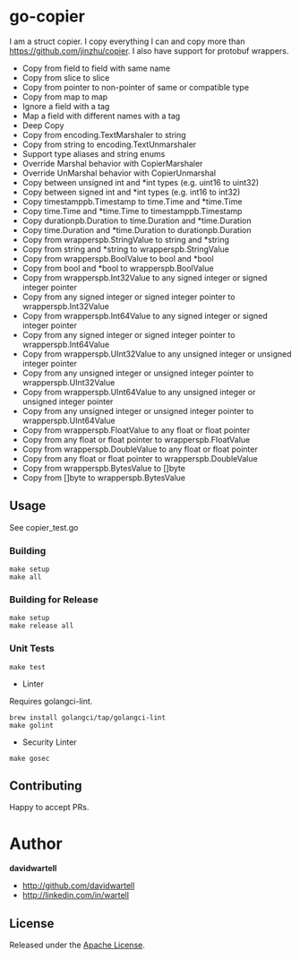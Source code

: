 # go-copier

I am a struct copier. I copy everything I can and copy more than https://github.com/jinzhu/copier. I also have support for 
protobuf wrappers.

* Copy from field to field with same name
* Copy from slice to slice
* Copy from pointer to non-pointer of same or compatible type
* Copy from map to map
* Ignore a field with a tag
* Map a field with different names with a tag
* Deep Copy
* Copy from encoding.TextMarshaler to string
* Copy from string to encoding.TextUnmarshaler
* Support type aliases and string enums
* Override Marshal behavior with CopierMarshaler
* Override UnMarshal behavior with CopierUnmarshal
* Copy between unsigned int and *int types (e.g. uint16 to uint32)
* Copy between signed int and *int types (e.g. int16 to int32) 
* Copy timestamppb.Timestamp to time.Time and *time.Time
* Copy time.Time and *time.Time to timestamppb.Timestamp
* Copy durationpb.Duration to time.Duration and *time.Duration
* Copy time.Duration and *time.Duration to durationpb.Duration
* Copy from wrapperspb.StringValue to string and *string
* Copy from string and *string to wrapperspb.StringValue
* Copy from wrapperspb.BoolValue to bool and *bool
* Copy from bool and *bool to wrapperspb.BoolValue
* Copy from wrapperspb.Int32Value to any signed integer or signed integer pointer 
* Copy from any signed integer or signed integer pointer to wrapperspb.Int32Value
* Copy from wrapperspb.Int64Value to any signed integer or signed integer pointer
* Copy from any signed integer or signed integer pointer to wrapperspb.Int64Value
* Copy from wrapperspb.UInt32Value to any unsigned integer or unsigned integer pointer
* Copy from any unsigned integer or unsigned integer pointer to wrapperspb.UInt32Value
* Copy from wrapperspb.UInt64Value to any unsigned integer or unsigned integer pointer
* Copy from any unsigned integer or unsigned integer pointer to wrapperspb.UInt64Value
* Copy from wrapperspb.FloatValue to any float or float pointer
* Copy from any float or float pointer to wrapperspb.FloatValue
* Copy from wrapperspb.DoubleValue to any float or float pointer
* Copy from any float or float pointer to wrapperspb.DoubleValue
* Copy from wrapperspb.BytesValue to []byte
* Copy from []byte to wrapperspb.BytesValue

## Usage
See copier_test.go

### Building
```
make setup
make all
```

### Building for Release
```
make setup
make release all
```

### Unit Tests
```
make test
```

* Linter

Requires golangci-lint.
```
brew install golangci/tap/golangci-lint
make golint
```

* Security Linter

```
make gosec
```

## Contributing

Happy to accept PRs.

# Author

**davidwartell**

* <http://github.com/davidwartell>
* <http://linkedin.com/in/wartell>

## License

Released under the [Apache License](https://github.com/davidwartell/go-copier/blob/master/LICENSE).

